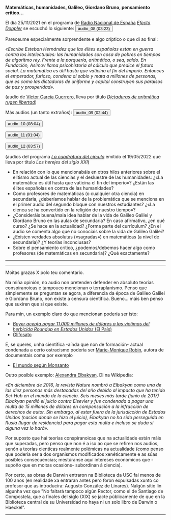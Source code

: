 __Matemáticas, humanidades, Galileo, Giordano Bruno, pensamiento crítico...__

El día 25/11/2021 en el programa de [Radio Nacional de España](https://www.rtve.es/radio/) [_Efecto Doppler_](https://www.rtve.es/play/audios/efecto-doppler/) se escuchó lo siguiente:
<audio id="ID008" source src="audio_03_dictaduras_aritmetica.mp3"></audio><button onclick="playAudio('ID008')" type="button">audio_08 (03:23)</button>
<script>
function playAudio(audio_element) {
	var x = document.getElementById(audio_element);
	x.play();
}
</script>
 
Pareceume especialmente sorprendente e algo críptico o que di ao final:

_«Escribe Esteban Hernández que las élites españolas están en guerra contra los intelectuales: las humanidades son cosa de pobres en tiempos de algoritmo rey. Frente a la porquería, aritmética, o sea, saldo. En Fundación, Asimov llama psicohistoria al cálculo que predice el futuro social. La matemática es útil hasta que vaticina el fin del imperio. Entonces el emperador, furioso, condena al sabio y mata a millones de personas, que es como las dictaduras de uniforme y capital construyen sus paraísos de paz y prosperidad»._

(audio de [Víctor García Guerrero](https://twitter.com/VictorGGuerrero?ref_src=twsrc%5Egoogle%7Ctwcamp%5Eserp%7Ctwgr%5Eauthor), lleva por título [_Dictaduras de aritmética rugen libertad_](https://www.ivoox.com/dictaduras-aritmetica-rugen-libertad-audios-mp3_rf_78824089_1.html))

Más audios (un tanto extraños):
<audio id="ID009" source src="audio_intro.mp3"></audio><button onclick="playAudio('ID009')" type="button">audio_09 (02:44)</button>
<script>
function playAudio(audio_element) {
	var x = document.getElementById(audio_element);
	x.play();
}
</script>

<audio id="ID010" source src="audio_galileo_bruno.mp3"></audio><button onclick="playAudio('ID010')" type="button">audio_10 (08:04)</button>
<script>
function playAudio(audio_element) {
	var x = document.getElementById(audio_element);
	x.play();
}
</script>

<audio id="ID011" source src="audio_ciencia_mal.mp3"></audio><button onclick="playAudio('ID011')" type="button">audio_11 (01:04)</button>
<script>
function playAudio(audio_element) {
	var x = document.getElementById(audio_element);
	x.play();
}
</script>

<audio id="ID012" source src="audio_pensamiento_critico.mp3"></audio><button onclick="playAudio('ID012')" type="button">audio_12 (03:57)</button>
<script>
function playAudio(audio_element) {
	var x = document.getElementById(audio_element);
	x.play();
}
</script>
 
(audios del programa [_La cuadratura del círculo_](https://www.rtve.es/play/audios/la-cuadratura-del-circulo/) emitido el 19/05/2022 que lleva por título _Los herejes del siglo XXI_)

- En relación con lo que mencionabáis en otros hilos anteriores sobre el elitismo actual de las ciencias y el desluestre de las humanidades:  ¿«La matemática es útil hasta que vaticina el fin del imperio»? ¿Están las élites españolas en contra de las humanidades?
- Como profesores de matemáticas (o cualquier otra ciencia) en secundaria, ¿deberíamos hablar de la problemática que se menciona en el primer audio del segundo bloque con nuestros estudiantes? ¿«La cienca se ha convertido en la religión de nuestro tiempo»?
- ¿Consideráis buena/mala idea hablar de la vida de Galileo Galilei y Giordano Bruno en las aulas de secundaria? En caso afirmativo, ¿en qué curso? ¿Se hace en la actualidad? ¿Forma parte del currículum? ¿En el audio se comenta algo que no conocíais sobre la vida de Galileo Galilei?
- ¿Existen verdades absolutas («sagradas») en matemáticas (a nivel de secundaria)? ¿Y teorías inconclusas?
- Sobre el pensamiento crítico, ¿podemos/debemos hacer algo como profesores (de matemáticas en secundaria)? ¿Qué exactamente?

<hr>
<hr>

Moitas grazas X polo teu comentario.

Na miña opinión, no audio non pretenden defender en absoluto teorías conspiranoicas e tampouco mencionan o terraplanismo. Penso que simplemente se preguntan se agora, a diferencia da época de Galileo Galilei e Giordano Bruno, non existe a censura científica. Bueno... máis ben penso que suxiren que si que existe.

Para min, un exemplo claro do que mencionan podería ser isto:
- [_Bayer acepta pagar 11.000 millones de dólares a las víctimas del herbicida Roundup en Estados Unidos_ (El País)](https://elpais.com/sociedad/2020-06-24/bayer-acepta-pagar-11000-millones-de-dolares-a-las-victimas-del-herbicida-roundup.html)
- [Glifosato](https://es.wikipedia.org/wiki/Glifosato)

E, se queres, unha científica -aínda que non de formación- actual condenada a certo ostracismo podería ser [Marie-Monique Robin](https://es.wikipedia.org/wiki/Marie-Monique_Robin), autora de documentais coma por exemplo
- [El mundo según Monsanto](https://es.wikipedia.org/wiki/El_mundo_seg%C3%BAn_Monsanto)

Outro posible exemplo: [Alexandra Elbakyan](https://es.wikipedia.org/wiki/Alexandra_Elbakyan). Di na Wikipedia:

_«En diciembre de 2016, la revista Nature nombró a Elbakyan como una de las diez personas más destacadas del año debido al impacto que ha tenido Sci-Hub en el mundo de la ciencia.
Seis meses más tarde (junio de 2017) Elbakyan perdió el juicio contra Elsevier y fue condenada a pagar una multa de 15 millones de dólares en compensación a la infracción de derechos de autor. Sin embargo, al estar fuera de la jurisdicción de Estados Unidos (nación donde se hizo el juicio), Elbakyan no ha sido perseguida en Rusia (lugar de residencia) para pagar esta multa e incluso se duda si alguna vez lo hará»._

Por suposto que hai teorías conspiranoicas que na actualidade están máis que superadas, pero penso que non é a iso ao que se refiren nos audios, senón a teorías cientícas realmente polémicas na actualidade (como penso que podería ser a dos organismos modificados xenéticamente e as súas posibles consecuencias; mestúranse aquí intereses económicos que -supoño que en moitas ocasións- subordinan á ciencia).

Por certo, as obras de Darwin entraron na Biblioteca da USC fai menos de 100 anos (en realidade xa entraran antes pero foron expulsadas xunto co profesor que as introducira: Augusto González de Linares). Nalgún sitio lin algunha vez que "No faltará tampoco algún Rector, como el de Santiago de Compostela, que a finales del siglo (XIX) se jacte públicamente de que en la Biblioteca central de su Universidad no haya ni un solo libro de Darwin o Haeckel".

<hr>

